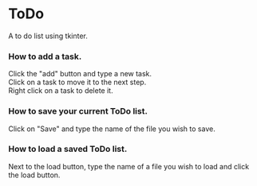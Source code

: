 # ToDo
A to do list using tkinter.

### How to add a task.
Click the "add" button and type a new task.  
Click on a task to move it to the next step.  
Right click on a task to delete it.

### How to save your current ToDo list.  
Click on "Save" and type the name of the file you wish to save.


### How to load a saved ToDo list.  
Next to the load button, type the name of a file you wish to load and click the load button.
